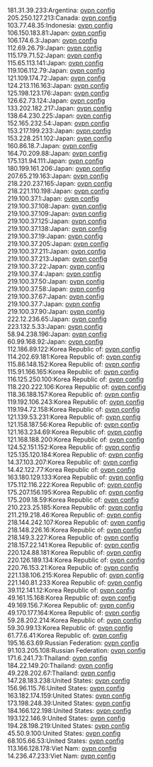 181.31.39.233:Argentina: [ovpn config](vpn/181_31_39_233.ovpn)  
205.250.127.213:Canada: [ovpn config](vpn/205_250_127_213.ovpn)  
103.77.48.35:Indonesia: [ovpn config](vpn/103_77_48_35.ovpn)  
106.150.183.81:Japan: [ovpn config](vpn/106_150_183_81.ovpn)  
106.174.6.3:Japan: [ovpn config](vpn/106_174_6_3.ovpn)  
112.69.26.79:Japan: [ovpn config](vpn/112_69_26_79.ovpn)  
115.179.71.52:Japan: [ovpn config](vpn/115_179_71_52.ovpn)  
115.65.113.141:Japan: [ovpn config](vpn/115_65_113_141.ovpn)  
119.106.112.79:Japan: [ovpn config](vpn/119_106_112_79.ovpn)  
121.109.174.72:Japan: [ovpn config](vpn/121_109_174_72.ovpn)  
124.213.116.163:Japan: [ovpn config](vpn/124_213_116_163.ovpn)  
125.198.123.176:Japan: [ovpn config](vpn/125_198_123_176.ovpn)  
126.62.73.124:Japan: [ovpn config](vpn/126_62_73_124.ovpn)  
133.202.182.217:Japan: [ovpn config](vpn/133_202_182_217.ovpn)  
138.64.230.225:Japan: [ovpn config](vpn/138_64_230_225.ovpn)  
152.165.232.54:Japan: [ovpn config](vpn/152_165_232_54.ovpn)  
153.217.199.233:Japan: [ovpn config](vpn/153_217_199_233.ovpn)  
153.228.251.102:Japan: [ovpn config](vpn/153_228_251_102.ovpn)  
160.86.18.7:Japan: [ovpn config](vpn/160_86_18_7.ovpn)  
164.70.209.88:Japan: [ovpn config](vpn/164_70_209_88.ovpn)  
175.131.94.111:Japan: [ovpn config](vpn/175_131_94_111.ovpn)  
180.199.161.206:Japan: [ovpn config](vpn/180_199_161_206.ovpn)  
207.65.219.163:Japan: [ovpn config](vpn/207_65_219_163.ovpn)  
218.220.237.165:Japan: [ovpn config](vpn/218_220_237_165.ovpn)  
218.221.110.198:Japan: [ovpn config](vpn/218_221_110_198.ovpn)  
219.100.37.1:Japan: [ovpn config](vpn/219_100_37_1.ovpn)  
219.100.37.108:Japan: [ovpn config](vpn/219_100_37_108.ovpn)  
219.100.37.109:Japan: [ovpn config](vpn/219_100_37_109.ovpn)  
219.100.37.125:Japan: [ovpn config](vpn/219_100_37_125.ovpn)  
219.100.37.138:Japan: [ovpn config](vpn/219_100_37_138.ovpn)  
219.100.37.19:Japan: [ovpn config](vpn/219_100_37_19.ovpn)  
219.100.37.205:Japan: [ovpn config](vpn/219_100_37_205.ovpn)  
219.100.37.211:Japan: [ovpn config](vpn/219_100_37_211.ovpn)  
219.100.37.213:Japan: [ovpn config](vpn/219_100_37_213.ovpn)  
219.100.37.22:Japan: [ovpn config](vpn/219_100_37_22.ovpn)  
219.100.37.4:Japan: [ovpn config](vpn/219_100_37_4.ovpn)  
219.100.37.50:Japan: [ovpn config](vpn/219_100_37_50.ovpn)  
219.100.37.58:Japan: [ovpn config](vpn/219_100_37_58.ovpn)  
219.100.37.67:Japan: [ovpn config](vpn/219_100_37_67.ovpn)  
219.100.37.7:Japan: [ovpn config](vpn/219_100_37_7.ovpn)  
219.100.37.90:Japan: [ovpn config](vpn/219_100_37_90.ovpn)  
222.12.236.65:Japan: [ovpn config](vpn/222_12_236_65.ovpn)  
223.132.5.33:Japan: [ovpn config](vpn/223_132_5_33.ovpn)  
58.94.238.196:Japan: [ovpn config](vpn/58_94_238_196.ovpn)  
60.99.168.92:Japan: [ovpn config](vpn/60_99_168_92.ovpn)  
112.186.89.122:Korea Republic of: [ovpn config](vpn/112_186_89_122.ovpn)  
114.202.69.181:Korea Republic of: [ovpn config](vpn/114_202_69_181.ovpn)  
115.86.148.152:Korea Republic of: [ovpn config](vpn/115_86_148_152.ovpn)  
115.91.166.165:Korea Republic of: [ovpn config](vpn/115_91_166_165.ovpn)  
116.125.250.100:Korea Republic of: [ovpn config](vpn/116_125_250_100.ovpn)  
118.220.222.106:Korea Republic of: [ovpn config](vpn/118_220_222_106.ovpn)  
118.36.188.157:Korea Republic of: [ovpn config](vpn/118_36_188_157.ovpn)  
119.192.106.243:Korea Republic of: [ovpn config](vpn/119_192_106_243.ovpn)  
119.194.72.158:Korea Republic of: [ovpn config](vpn/119_194_72_158.ovpn)  
121.139.53.231:Korea Republic of: [ovpn config](vpn/121_139_53_231.ovpn)  
121.158.187.56:Korea Republic of: [ovpn config](vpn/121_158_187_56.ovpn)  
121.163.234.69:Korea Republic of: [ovpn config](vpn/121_163_234_69.ovpn)  
121.168.188.200:Korea Republic of: [ovpn config](vpn/121_168_188_200.ovpn)  
124.52.151.152:Korea Republic of: [ovpn config](vpn/124_52_151_152.ovpn)  
125.135.120.184:Korea Republic of: [ovpn config](vpn/125_135_120_184.ovpn)  
14.37.103.207:Korea Republic of: [ovpn config](vpn/14_37_103_207.ovpn)  
14.42.122.77:Korea Republic of: [ovpn config](vpn/14_42_122_77.ovpn)  
163.180.129.133:Korea Republic of: [ovpn config](vpn/163_180_129_133.ovpn)  
175.112.116.222:Korea Republic of: [ovpn config](vpn/175_112_116_222.ovpn)  
175.207.156.195:Korea Republic of: [ovpn config](vpn/175_207_156_195.ovpn)  
175.209.18.59:Korea Republic of: [ovpn config](vpn/175_209_18_59.ovpn)  
210.223.25.185:Korea Republic of: [ovpn config](vpn/210_223_25_185.ovpn)  
211.219.218.46:Korea Republic of: [ovpn config](vpn/211_219_218_46.ovpn)  
218.144.242.107:Korea Republic of: [ovpn config](vpn/218_144_242_107.ovpn)  
218.148.226.16:Korea Republic of: [ovpn config](vpn/218_148_226_16.ovpn)  
218.149.3.227:Korea Republic of: [ovpn config](vpn/218_149_3_227.ovpn)  
218.157.22.141:Korea Republic of: [ovpn config](vpn/218_157_22_141.ovpn)  
220.124.88.181:Korea Republic of: [ovpn config](vpn/220_124_88_181.ovpn)  
220.126.189.134:Korea Republic of: [ovpn config](vpn/220_126_189_134.ovpn)  
220.76.153.21:Korea Republic of: [ovpn config](vpn/220_76_153_21.ovpn)  
221.138.106.215:Korea Republic of: [ovpn config](vpn/221_138_106_215.ovpn)  
221.140.81.233:Korea Republic of: [ovpn config](vpn/221_140_81_233.ovpn)  
39.112.141.12:Korea Republic of: [ovpn config](vpn/39_112_141_12.ovpn)  
49.161.15.168:Korea Republic of: [ovpn config](vpn/49_161_15_168.ovpn)  
49.169.156.7:Korea Republic of: [ovpn config](vpn/49_169_156_7.ovpn)  
49.170.177.164:Korea Republic of: [ovpn config](vpn/49_170_177_164.ovpn)  
59.28.202.214:Korea Republic of: [ovpn config](vpn/59_28_202_214.ovpn)  
59.30.99.13:Korea Republic of: [ovpn config](vpn/59_30_99_13.ovpn)  
61.77.6.41:Korea Republic of: [ovpn config](vpn/61_77_6_41.ovpn)  
195.16.63.69:Russian Federation: [ovpn config](vpn/195_16_63_69.ovpn)  
91.103.205.108:Russian Federation: [ovpn config](vpn/91_103_205_108.ovpn)  
171.6.241.73:Thailand: [ovpn config](vpn/171_6_241_73.ovpn)  
184.22.149.20:Thailand: [ovpn config](vpn/184_22_149_20.ovpn)  
49.228.202.67:Thailand: [ovpn config](vpn/49_228_202_67.ovpn)  
147.28.183.238:United States: [ovpn config](vpn/147_28_183_238.ovpn)  
156.96.115.76:United States: [ovpn config](vpn/156_96_115_76.ovpn)  
163.182.174.159:United States: [ovpn config](vpn/163_182_174_159.ovpn)  
173.198.248.39:United States: [ovpn config](vpn/173_198_248_39.ovpn)  
184.166.122.198:United States: [ovpn config](vpn/184_166_122_198.ovpn)  
193.122.146.9:United States: [ovpn config](vpn/193_122_146_9.ovpn)  
194.28.198.219:United States: [ovpn config](vpn/194_28_198_219.ovpn)  
45.50.9.100:United States: [ovpn config](vpn/45_50_9_100.ovpn)  
68.105.66.53:United States: [ovpn config](vpn/68_105_66_53.ovpn)  
113.166.128.178:Viet Nam: [ovpn config](vpn/113_166_128_178.ovpn)  
14.236.47.233:Viet Nam: [ovpn config](vpn/14_236_47_233.ovpn)  
